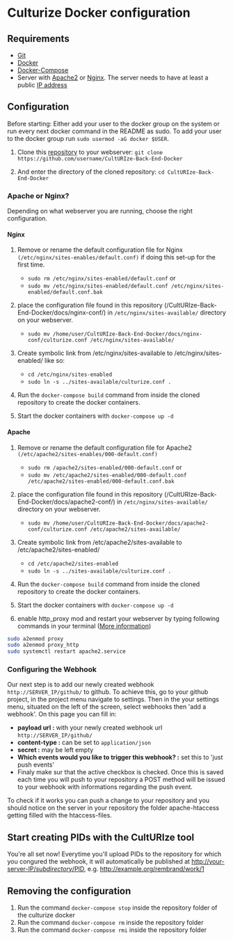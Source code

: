 # Culturize Docker configuration

## Requirements 

* [Git](https://git-scm.com/downloads)
* [Docker](https://docs.docker.com/install/)
* [Docker-Compose](https://docs.docker.com/compose/install/) 
* Server with [Apache2](https://httpd.apache.org/) or [Nginx](https://nginx.org/). The server needs to have at least a public [IP address](https://en.wikipedia.org/wiki/IP_address)

## Configuration
Before starting:
Either add your user to the docker group on the system or run every next docker command in the README as sudo. To add your user to the docker group run `sudo usermod -aG docker $USER`. 

1. Clone this [repository](https://github.com/PACKED-vzw/CultURIze-Back-End-Docker) to your webserver: 
 `git clone https://github.com/username/CultURIze-Back-End-Docker` 
 
 2. And enter the directory of the cloned repository: `cd CultURIze-Back-End-Docker`

### Apache or Nginx?
Depending on what webserver you are running, choose the right configuration.

#### Nginx

1. Remove or rename the default configuration file for Nginx `(/etc/nginx/sites-enables/default.conf)` if doing this set-up for the first time.
    - `sudo rm /etc/nginx/sites-enabled/default.conf` or
    - `sudo mv /etc/nginx/sites-enabled/default.conf /etc/nginx/sites-enabled/default.conf.bak`

2. place the configuration file found in this repository (/CultURIze-Back-End-Docker/docs/nginx-conf/)  in `/etc/nginx/sites-available/` directory on your webserver. 
    - `sudo mv /home/user/CultURIze-Back-End-Docker/docs/nginx-conf/culturize.conf /etc/nginx/sites-available/`

3. Create symbolic link from /etc/nginx/sites-available to /etc/nginx/sites-enabled/ like so:
    - `cd /etc/nginx/sites-enabled`
    - `sudo ln -s ../sites-available/culturize.conf .`
    
4. Run the `docker-compose build` command from inside the cloned repository to create the docker containers. 

5. Start the docker containers with `docker-compose up -d`

#### Apache

1. Remove or rename the default configuration file for Apache2 `(/etc/apache2/sites-enables/000-default.conf)` 
    - `sudo rm /apache2/sites-enabled/000-default.conf` or
    - `sudo mv /etc/apache2/sites-enabled/000-default.conf /etc/apache2/sites-enabled/000-default.conf.bak`

2. place the configuration file found in this repository (/CultURIze-Back-End-Docker/docs/apache2-conf/)  in `/etc/nginx/sites-available/` directory on your webserver. 
    - `sudo mv /home/user/CultURIze-Back-End-Docker/docs/apache2-conf/culturize.conf /etc/apache2/sites-available/`

3. Create symbolic link from /etc/apache2/sites-available to /etc/apache2/sites-enabled/ 
    - `cd /etc/apache2/sites-enabled`
    - `sudo ln -s ../sites-available/culturize.conf .`
    
4. Run the `docker-compose build` command from inside the cloned repository to create the docker containers. 

5. Start the docker containers with `docker-compose up -d`

6. enable http_proxy mod and restart your webserver by typing following commands in your terminal ([More information](https://www.digitalocean.com/community/tutorials/how-to-rewrite-urls-with-mod_rewrite-for-apache-on-ubuntu-16-04))

```bash
sudo a2enmod proxy
sudo a2enmod proxy_http
sudo systemctl restart apache2.service
```

### Configuring the Webhook

Our next step is to add our newly created webhook `http://SERVER_IP/github/` to github. 
To achieve this, go to your github project, in the project menu navigate to settings.
Then in the your settings menu, situated on the left of the screen, select webhooks
then 'add a webhook'. On this page you can fill in:
 * **payload url :** with your newly created webhook url `http://SERVER_IP/github/`
 * **content-type :** can be set to `application/json`
 * **secret :** may be left empty
 * **Which events would you like to trigger this webhook? :** set this to 'just push events'
 * Finaly make sur that the active checkbox is checked.
Once this is saved each time you will push to your repository a POST method will be
issued to your webhook with informations regarding the push event.

To check if it works you can push a change to your repository and you should notice
on the server in your repository the folder apache-htaccess getting filled with the htaccess-files.

## Start creating PIDs with the CultURIze tool
You're all set now! Everytime you'll upload PIDs to the repository for which you congured the webhook, it will automatically be published at [http://your-server-IP/$subdirectory/$PID](http://your-server-IP/subdirectory/PID), e.g. http://example.org/rembrand/work/1

## Removing the configuration
1. Run the command `docker-compose stop` inside the repository folder of the culturize docker
2. Run the command `docker-compose rm` inside the repository folder
3. Run the command `docker-compose rmi` inside the repository folder
